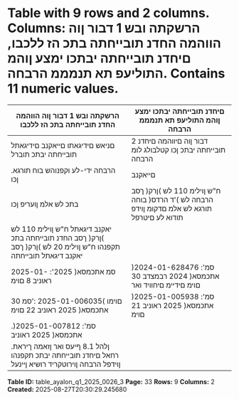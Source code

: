 # Table with 9 rows and 2 columns. Columns: הרשקתה ובש 1 דבור ןוה הווהמה החדנ תובייחתה בתכ הז ללכבו, םיחדנ תובייחתה יבתכו ימצע ןוהמ התוליעפ תא תנמממ הרבחה. Contains 11 numeric values.

| הרשקתה ובש 1 דבור ןוה הווהמה החדנ תובייחתה בתכ הז ללכבו | םיחדנ תובייחתה יבתכו ימצע ןוהמ התוליעפ תא תנמממ הרבחה |
|---|---|
| םניאש םידיגאתו םייאקנב םידיגאתל תובייחתה יבתכ תוברל | 2 דבור ןוה םיווהמה םיחדנ תובייחתה יבתכ ןכו קטלבולג לומ הרבחה |
| .הרבחה ידי-לע וקפנוהש בוח תורגא ןכו | םייאקנב |
| בתכ לש אלמ ןועריפ ןכו | ח"ש ןוילימ 110 לש )ןרק( ךסב הרבחה לש )'ד הרדס( בוחה תורגא לש אלמ םדקומ ןוידפ תודוא לע םיטרפל |
| יאקנב דיגאתל ח"ש ןוילימ 110 לש )ןרק( ךסב החדנ תובייחתה בתכ תקפנהו ח"ש ןוילימ 20 לש )ןרק( ךסב יאקנב דיגאתל תובייחתה |  |
| 2025-01- :'סמ אתכמסא( 2025 ראוניב 8 םוימ | )2024-01-628476 :'סמ אתכמסא( 2024 רבמצדב 30 םוימ םידיימ םיחוויד ואר |
| 30 םוימו )2025-01-006035 :'סמ אתכמסא( 2025 ראוניב 22 םוימ | )2025-01-005938 :'סמ אתכמסא( 2025 ראוניב 21 םוימ | )002964 |
| .)2025-01-007812 :'סמ אתכמסא( 2025 ראוניב |  |
| .ןלהל 8.1 ףיעס ואר ןזאמה ךיראת רחאל םיחדנ תובייחתה יבתכ תקפנהו ןוידפל הרבחה ןוירוטקריד רושיא ןיינעל |  |

**Table ID:** table_ayalon_q1_2025_0026_3
**Page:** 33
**Rows:** 9
**Columns:** 2
**Created:** 2025-08-27T20:30:29.245680
